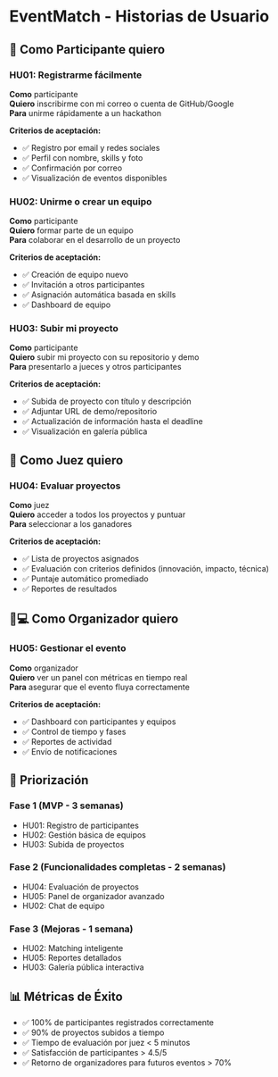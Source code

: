 # EventMatch - Historias de Usuario

## 👤 Como Participante quiero

### HU01: Registrarme fácilmente

**Como** participante  
**Quiero** inscribirme con mi correo o cuenta de GitHub/Google  
**Para** unirme rápidamente a un hackathon  

**Criterios de aceptación:**

- ✅ Registro por email y redes sociales
- ✅ Perfil con nombre, skills y foto
- ✅ Confirmación por correo
- ✅ Visualización de eventos disponibles

### HU02: Unirme o crear un equipo

**Como** participante  
**Quiero** formar parte de un equipo  
**Para** colaborar en el desarrollo de un proyecto  

**Criterios de aceptación:**

- ✅ Creación de equipo nuevo
- ✅ Invitación a otros participantes
- ✅ Asignación automática basada en skills
- ✅ Dashboard de equipo

### HU03: Subir mi proyecto

**Como** participante  
**Quiero** subir mi proyecto con su repositorio y demo  
**Para** presentarlo a jueces y otros participantes  

**Criterios de aceptación:**

- ✅ Subida de proyecto con título y descripción
- ✅ Adjuntar URL de demo/repositorio
- ✅ Actualización de información hasta el deadline
- ✅ Visualización en galería pública

## 👥 Como Juez quiero

### HU04: Evaluar proyectos

**Como** juez  
**Quiero** acceder a todos los proyectos y puntuar  
**Para** seleccionar a los ganadores  

**Criterios de aceptación:**

- ✅ Lista de proyectos asignados
- ✅ Evaluación con criterios definidos (innovación, impacto, técnica)
- ✅ Puntaje automático promediado
- ✅ Reportes de resultados

## 👨💻 Como Organizador quiero

### HU05: Gestionar el evento

**Como** organizador  
**Quiero** ver un panel con métricas en tiempo real  
**Para** asegurar que el evento fluya correctamente  

**Criterios de aceptación:**

- ✅ Dashboard con participantes y equipos
- ✅ Control de tiempo y fases
- ✅ Reportes de actividad
- ✅ Envío de notificaciones

## 🎯 Priorización

### Fase 1 (MVP - 3 semanas)

- HU01: Registro de participantes
- HU02: Gestión básica de equipos
- HU03: Subida de proyectos

### Fase 2 (Funcionalidades completas - 2 semanas)

- HU04: Evaluación de proyectos
- HU05: Panel de organizador avanzado
- HU02: Chat de equipo

### Fase 3 (Mejoras - 1 semana)

- HU02: Matching inteligente
- HU05: Reportes detallados
- HU03: Galería pública interactiva

## 📊 Métricas de Éxito

- ✅ 100% de participantes registrados correctamente
- ✅ 90% de proyectos subidos a tiempo
- ✅ Tiempo de evaluación por juez < 5 minutos
- ✅ Satisfacción de participantes > 4.5/5
- ✅ Retorno de organizadores para futuros eventos > 70%
